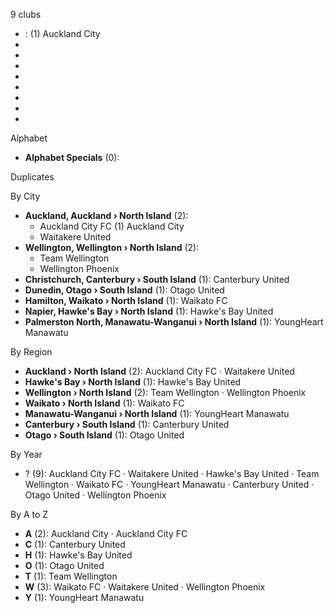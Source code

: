 9 clubs

-  : (1) Auckland City
- 
- 
- 
- 
- 
- 
- 
- 




Alphabet

- **Alphabet Specials** (0): 




Duplicates





By City

- **Auckland, Auckland › North Island** (2): 
  - Auckland City FC  (1) Auckland City
  - Waitakere United 
- **Wellington, Wellington › North Island** (2): 
  - Team Wellington 
  - Wellington Phoenix 
- **Christchurch, Canterbury › South Island** (1): Canterbury United 
- **Dunedin, Otago › South Island** (1): Otago United 
- **Hamilton, Waikato › North Island** (1): Waikato FC 
- **Napier, Hawke's Bay › North Island** (1): Hawke's Bay United 
- **Palmerston North, Manawatu-Wanganui › North Island** (1): YoungHeart Manawatu 




By Region

- **Auckland › North Island** (2):   Auckland City FC · Waitakere United
- **Hawke's Bay › North Island** (1):   Hawke's Bay United
- **Wellington › North Island** (2):   Team Wellington · Wellington Phoenix
- **Waikato › North Island** (1):   Waikato FC
- **Manawatu-Wanganui › North Island** (1):   YoungHeart Manawatu
- **Canterbury › South Island** (1):   Canterbury United
- **Otago › South Island** (1):   Otago United




By Year

- ? (9):   Auckland City FC · Waitakere United · Hawke's Bay United · Team Wellington · Waikato FC · YoungHeart Manawatu · Canterbury United · Otago United · Wellington Phoenix






By A to Z

- **A** (2): Auckland City · Auckland City FC
- **C** (1): Canterbury United
- **H** (1): Hawke's Bay United
- **O** (1): Otago United
- **T** (1): Team Wellington
- **W** (3): Waikato FC · Waitakere United · Wellington Phoenix
- **Y** (1): YoungHeart Manawatu




